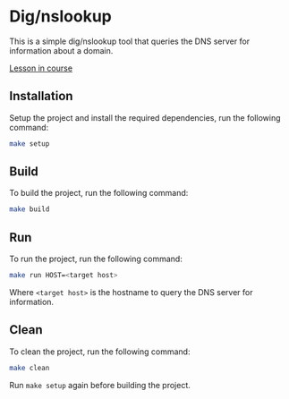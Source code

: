 # Dig/nslookup

This is a simple dig/nslookup tool that queries the DNS server for information about a domain.

[Lesson in course](https://codedeviate.github.io/aicollection/go-tools-dig-nslookup.html)

## Installation

Setup the project and install the required dependencies, run the following command:

```bash
make setup
```

## Build

To build the project, run the following command:

```bash
make build
```

## Run

To run the project, run the following command:

```bash
make run HOST=<target host>
```

Where `<target host>` is the hostname to query the DNS server for information.

## Clean

To clean the project, run the following command:

```bash
make clean
```

Run `make setup` again before building the project.
